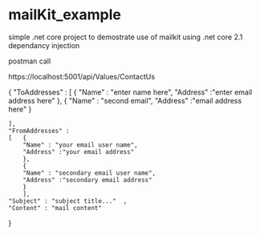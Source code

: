 # mailKit_example
simple .net core project to demostrate use of mailkit using .net core 2.1 dependancy injection


postman call 

https://localhost:5001/api/Values/ContactUs

{
	"ToAddresses" :
	[
		{
		"Name" : "enter  name here",
		"Address" :"enter  email address here"
		},
		{
		"Name" : "second email",
		"Address" :"email address here"
		}
		
		
	],
	"FromAddresses" :
	[	{
		"Name" : "your email user name",
		"Address" :"your email address"
		},
		{
		"Name" : "secondary email user name",
		"Address" :"secondary email address"
		}
		],
	"Subject" : "subject title..."	,
	"Content" : "mail content"
	
	
}
